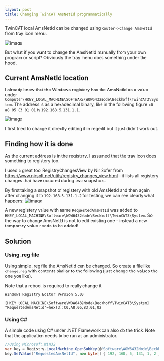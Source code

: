 ```yaml
---
layout: post
title: Changing TwinCAT AmsNetId programmatically
---
```


TwinCAT local AmsNetId can be changed using `Router->Change AmsNetId` from tray icon menu.

![image](https://user-images.githubusercontent.com/13457157/169378130-4b236698-eec8-444c-8e3c-e61a77efc4f0.png)

But what if you want to change the AmsNetId manually from your own program or script? Obviously the tray menu does something under the hood.

## Current AmsNetId location
I already knew that the Windows registery has the AmsNetId as a value under `Computer\HKEY_LOCAL_MACHINE\SOFTWARE\WOW6432Node\Beckhoff\TwinCAT3\System`. The address is as a hexadecimal binary, like in the following figure `c0 a8 05 83 01 01` is `192.168.5.131.1.1`. 

![image](https://user-images.githubusercontent.com/13457157/169379242-c7a20b61-54d1-48ed-9b61-34f31f26026b.png)

I first tried to change it directly editing it in regedit but it just didn't work out. 
## Finding how it is done

As the current address is in the registery, I assumed that the tray icon does something to registery too.

I used a great tool RegistryChangesView by Nir Sofer from https://www.nirsoft.net/utils/registry_changes_view.html - it lists all registery changes that have occured during two snapshots.

By first taking a snapshot of registery with old AmsNetId and then again after changing it to `192.168.5.131.1.2` for testing, we can see clearly what happens:
![image](https://user-images.githubusercontent.com/13457157/169381905-314dcc62-0bca-4c59-bd38-dfa6e130bbf3.png)

A new registery value with name `RequestedAmsNetId` was added to `HKEY_LOCAL_MACHINE\Software\WOW6432Node\Beckhoff\TwinCAT3\System`. So the way to change AmsNetId is not to edit existing one - instead a new temporary value needs to be added!

## Solution

### Using .reg file
Using simple .reg file the AmsNetId can be changed. So create a file like `change.reg` with contents similar to the following (just change the values the one you like).

Note that a reboot is required to really change it.

```
Windows Registry Editor Version 5.00

[HKEY_LOCAL_MACHINE\Software\WOW6432Node\Beckhoff\TwinCAT3\System]
"RequestedAmsNetId"=hex(3):C0,A8,05,83,01,02
```

### Using C# 

A simple code using C# under .NET Framework can also do the trick. Note that the application needs to be run as an administrator.

```cs
//Using Microsoft.Win32
var key = Registry.LocalMachine.OpenSubKey(@"Software\WOW6432Node\Beckhoff\TwinCAT3\System", true);
key.SetValue("RequestedAmsNetId", new byte[] { 192, 168, 5, 131, 1, 2 }, RegistryValueKind.Binary);
```
